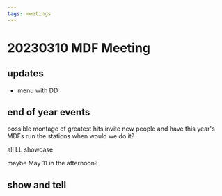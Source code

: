 ```yaml
---
tags: meetings
---
```


# 20230310 MDF Meeting

## updates
* menu with DD


## end of year events

possible montage of greatest hits
invite new people and have this year's MDFs run the stations
when would we do it?

all LL showcase

maybe May 11 in the afternoon?

## show and tell
